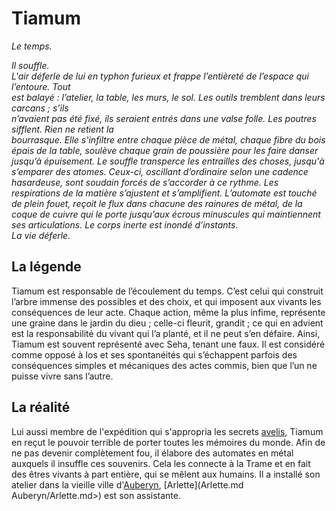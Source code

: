 # Tiamum

_Le temps._

_Il souffle._\
_L'air déferle de lui en typhon furieux et frappe l’entièreté de l’espace qui l’entoure. Tout_\
_est balayé : l’atelier, la table, les murs, le sol. Les outils tremblent dans leurs carcans ; s’ils_\
_n’avaient pas été fixé, ils seraient entrés dans une valse folle. Les poutres sifflent. Rien ne retient la_\
_bourrasque. Elle s'infiltre entre chaque pièce de métal, chaque fibre du bois épais de la table, soulève chaque grain de poussière pour les faire danser jusqu’à épuisement. Le souffle transperce les entrailles des choses, jusqu'à s’emparer des atomes. Ceux-ci, oscillant d’ordinaire selon une cadence hasardeuse, sont soudain forcés de s’accorder à ce rythme. Les respirations de la matière s’ajustent et s’amplifient. L’automate est touché de plein fouet, reçoit le flux dans chacune des rainures de métal, de la coque de cuivre qui le porte jusqu’aux écrous minuscules qui maintiennent ses articulations. Le corps inerte est inondé d’instants._\
_La vie déferle._

## La légende

Tiamum est responsable de l’écoulement du temps. C’est celui qui construit l’arbre immense des possibles et des choix, et qui imposent aux vivants les conséquences de leur acte. Chaque action, même la plus infime, représente une graine dans le jardin du dieu ; celle-ci fleurit, grandit ; ce qui en advient est la responsabilité du vivant qui l’a planté, et il ne peut s’en défaire. Ainsi, Tiamum est souvent représenté avec Seha, tenant une faux. Il est considéré comme opposé à Ios et ses spontanéités qui s’échappent parfois des conséquences simples et mécaniques des actes commis, bien que l’un ne puisse vivre sans l’autre.

## La réalité

Lui aussi membre de l'expédition qui s'appropria les secrets [avelis](<../../Nations non-humaines/Avelis.md>), Tiamum en reçut le pouvoir terrible de porter toutes les mémoires du monde. Afin de ne pas devenir complètement fou, il élabore des automates en métal auxquels il insuffle ces souvenirs. Cela les connecte à la Trame et en fait des êtres vivants à part entière, qui se mêlent aux humains. Il a installé son atelier dans la vieille ville d'[Auberyn](../../Villes/Auberyn.md), \[Arlette]\(Arlette.md Auberyn/Arlette.md>) est son assistante.
